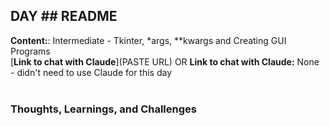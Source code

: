## DAY ## README

**Content:**: Intermediate - Tkinter, *args, **kwargs and Creating GUI Programs\
[**Link to chat with Claude**](PASTE URL) OR **Link to chat with Claude:** None - didn't need to use Claude for this day\
<br>

### **Thoughts, Learnings, and Challenges**

